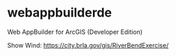 # webappbuilderde
Web AppBuilder for ArcGIS (Developer Edition)

Show Wind: https://city.brla.gov/gis/RiverBendExercise/

